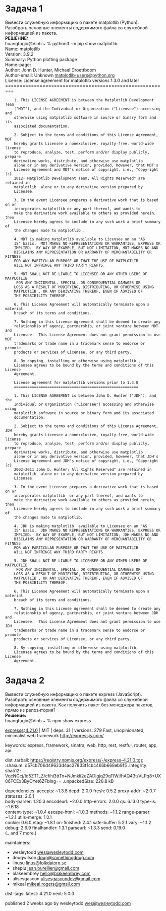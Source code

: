 # Задача 1 
Вывести служебную информацию о пакете matplotlib (Python). Разобрать основные элементы содержимого файла со служебной информацией из пакета.  
**РЕШЕНИЕ:**  
hoangtugio@Vinh ~ % python3 -m pip show matplotlib     
Name: matplotlib  
Version: 3.9.2  
Summary: Python plotting package  
Home-page:   
Author: John D. Hunter, Michael Droettboom  
Author-email: Unknown <matplotlib-users@python.org>  
License: License agreement for matplotlib versions 1.3.0 and later  
        =========================================================
        
        1. This LICENSE AGREEMENT is between the Matplotlib Development Team
        ("MDT"), and the Individual or Organization ("Licensee") accessing and
        otherwise using matplotlib software in source or binary form and its
        associated documentation.
        
        2. Subject to the terms and conditions of this License Agreement, MDT
        hereby grants Licensee a nonexclusive, royalty-free, world-wide license
        to reproduce, analyze, test, perform and/or display publicly, prepare
        derivative works, distribute, and otherwise use matplotlib
        alone or in any derivative version, provided, however, that MDT's
        License Agreement and MDT's notice of copyright, i.e., "Copyright (c)
        2012- Matplotlib Development Team; All Rights Reserved" are retained in
        matplotlib  alone or in any derivative version prepared by
        Licensee.
        
        3. In the event Licensee prepares a derivative work that is based on or
        incorporates matplotlib or any part thereof, and wants to
        make the derivative work available to others as provided herein, then
        Licensee hereby agrees to include in any such work a brief summary of
        the changes made to matplotlib .
        
        4. MDT is making matplotlib available to Licensee on an "AS
        IS" basis.  MDT MAKES NO REPRESENTATIONS OR WARRANTIES, EXPRESS OR
        IMPLIED.  BY WAY OF EXAMPLE, BUT NOT LIMITATION, MDT MAKES NO AND
        DISCLAIMS ANY REPRESENTATION OR WARRANTY OF MERCHANTABILITY OR FITNESS
        FOR ANY PARTICULAR PURPOSE OR THAT THE USE OF MATPLOTLIB
        WILL NOT INFRINGE ANY THIRD PARTY RIGHTS.
        
        5. MDT SHALL NOT BE LIABLE TO LICENSEE OR ANY OTHER USERS OF MATPLOTLIB
         FOR ANY INCIDENTAL, SPECIAL, OR CONSEQUENTIAL DAMAGES OR
        LOSS AS A RESULT OF MODIFYING, DISTRIBUTING, OR OTHERWISE USING
        MATPLOTLIB , OR ANY DERIVATIVE THEREOF, EVEN IF ADVISED OF
        THE POSSIBILITY THEREOF.
        
        6. This License Agreement will automatically terminate upon a material
        breach of its terms and conditions.
        
        7. Nothing in this License Agreement shall be deemed to create any
        relationship of agency, partnership, or joint venture between MDT and
        Licensee.  This License Agreement does not grant permission to use MDT
        trademarks or trade name in a trademark sense to endorse or promote
        products or services of Licensee, or any third party.
        
        8. By copying, installing or otherwise using matplotlib ,
        Licensee agrees to be bound by the terms and conditions of this License
        Agreement.
        
        License agreement for matplotlib versions prior to 1.3.0
        ========================================================
        
        1. This LICENSE AGREEMENT is between John D. Hunter ("JDH"), and the
        Individual or Organization ("Licensee") accessing and otherwise using
        matplotlib software in source or binary form and its associated
        documentation.
        
        2. Subject to the terms and conditions of this License Agreement, JDH
        hereby grants Licensee a nonexclusive, royalty-free, world-wide license
        to reproduce, analyze, test, perform and/or display publicly, prepare
        derivative works, distribute, and otherwise use matplotlib
        alone or in any derivative version, provided, however, that JDH's
        License Agreement and JDH's notice of copyright, i.e., "Copyright (c)
        2002-2011 John D. Hunter; All Rights Reserved" are retained in
        matplotlib  alone or in any derivative version prepared by
        Licensee.
        
        3. In the event Licensee prepares a derivative work that is based on or
        incorporates matplotlib  or any part thereof, and wants to
        make the derivative work available to others as provided herein, then
        Licensee hereby agrees to include in any such work a brief summary of
        the changes made to matplotlib.
        
        4. JDH is making matplotlib  available to Licensee on an "AS
        IS" basis.  JDH MAKES NO REPRESENTATIONS OR WARRANTIES, EXPRESS OR
        IMPLIED.  BY WAY OF EXAMPLE, BUT NOT LIMITATION, JDH MAKES NO AND
        DISCLAIMS ANY REPRESENTATION OR WARRANTY OF MERCHANTABILITY OR FITNESS
        FOR ANY PARTICULAR PURPOSE OR THAT THE USE OF MATPLOTLIB
        WILL NOT INFRINGE ANY THIRD PARTY RIGHTS.
        
        5. JDH SHALL NOT BE LIABLE TO LICENSEE OR ANY OTHER USERS OF MATPLOTLIB
         FOR ANY INCIDENTAL, SPECIAL, OR CONSEQUENTIAL DAMAGES OR
        LOSS AS A RESULT OF MODIFYING, DISTRIBUTING, OR OTHERWISE USING
        MATPLOTLIB , OR ANY DERIVATIVE THEREOF, EVEN IF ADVISED OF
        THE POSSIBILITY THEREOF.
        
        6. This License Agreement will automatically terminate upon a material
        breach of its terms and conditions.
        
        7. Nothing in this License Agreement shall be deemed to create any
        relationship of agency, partnership, or joint venture between JDH and
        Licensee.  This License Agreement does not grant permission to use JDH
        trademarks or trade name in a trademark sense to endorse or promote
        products or services of Licensee, or any third party.
        
        8. By copying, installing or otherwise using matplotlib,
        Licensee agrees to be bound by the terms and conditions of this License
        Agreement.

# Задача 2  
Вывести служебную информацию о пакете express (JavaScript). Разобрать основные элементы содержимого файла со служебной информацией из пакета. Как получить пакет без менеджера пакетов, прямо из репозитория?  
**Решение:**  
hoangtugio@Vinh ~ % npm show express

express@4.21.0 | MIT | deps: 31 | versions: 279
Fast, unopinionated, minimalist web framework
http://expressjs.com/

keywords: express, framework, sinatra, web, http, rest, restful, router, app, api

dist
.tarball: https://registry.npmjs.org/express/-/express-4.21.0.tgz
.shasum: d57cb706d49623d4ac27833f1cbc466b668eb915
.integrity: sha512-VqcNGcj/Id5ZT1LZ/cfihi3ttTn+NJmkli2eZADigjq29qTlWi/hAQ43t/VLPq8+UX06FCEx3ByOYet6ZFblng==
.unpackedSize: 220.8 kB

dependencies:
accepts: ~1.3.8      depd: 2.0.0          fresh: 0.5.2         proxy-addr: ~2.0.7   statuses: 2.0.1      
body-parser: 1.20.3  encodeurl: ~2.0.0    http-errors: 2.0.0   qs: 6.13.0           type-is: ~1.6.18     
content-type: ~1.0.4 escape-html: ~1.0.3  methods: ~1.1.2      range-parser: ~1.2.1 utils-merge: 1.0.1   
cookie: 0.6.0        etag: ~1.8.1         on-finished: 2.4.1   safe-buffer: 5.2.1   vary: ~1.1.2         
debug: 2.6.9         finalhandler: 1.3.1  parseurl: ~1.3.3     send: 0.19.0         
(...and 7 more.)

maintainers:
- wesleytodd <wes@wesleytodd.com>
- dougwilson <doug@somethingdoug.com>
- linusu <linus@folkdatorn.se>
- sheplu <jean.burellier@gmail.com>
- blakeembrey <hello@blakeembrey.com>
- ulisesgascon <ulisesgascondev@gmail.com>
- mikeal <mikeal.rogers@gmail.com>

dist-tags:
latest: 4.21.0  next: 5.0.0     

published 2 weeks ago by wesleytodd <wes@wesleytodd.com>

